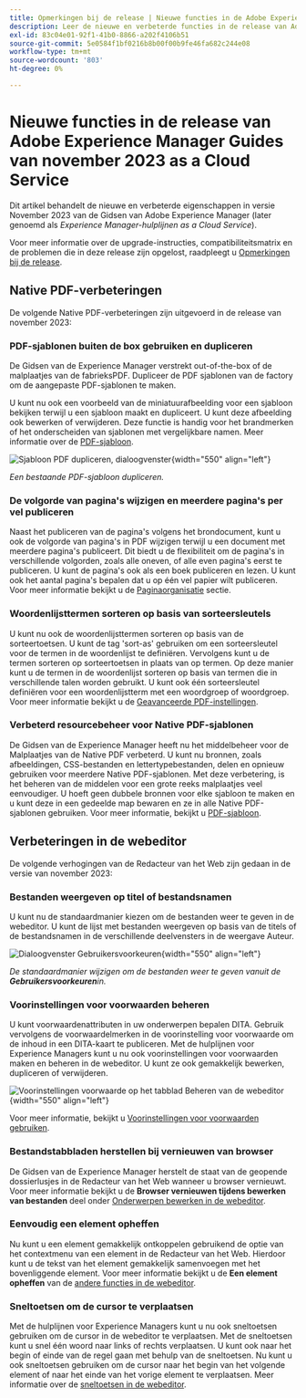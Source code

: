 ```yaml
---
title: Opmerkingen bij de release | Nieuwe functies in de Adobe Experience Manager-hulplijnen, release november 2023
description: Leer de nieuwe en verbeterde functies in de release van Adobe Experience Manager Guides van november 2023 as a Cloud Service.
exl-id: 83c04e01-92f1-41b0-8866-a202f4106b51
source-git-commit: 5e0584f1bf0216b8b00f00b9fe46fa682c244e08
workflow-type: tm+mt
source-wordcount: '803'
ht-degree: 0%

---
```


# Nieuwe functies in de release van Adobe Experience Manager Guides van november 2023 as a Cloud Service

Dit artikel behandelt de nieuwe en verbeterde eigenschappen in versie November 2023 van de Gidsen van Adobe Experience Manager (later genoemd als *Experience Manager-hulplijnen as a Cloud Service*).

Voor meer informatie over de upgrade-instructies, compatibiliteitsmatrix en de problemen die in deze release zijn opgelost, raadpleegt u [Opmerkingen bij de release](release-notes-2023.11.0.md).

## Native PDF-verbeteringen

De volgende Native PDF-verbeteringen zijn uitgevoerd in de release van november 2023:

### PDF-sjablonen buiten de box gebruiken en dupliceren

De Gidsen van de Experience Manager verstrekt out-of-the-box of de malplaatjes van de fabrieksPDF. Dupliceer de PDF sjablonen van de factory om de aangepaste PDF-sjablonen te maken.

U kunt nu ook een voorbeeld van de miniatuurafbeelding voor een sjabloon bekijken terwijl u een sjabloon maakt en dupliceert. U kunt deze afbeelding ook bewerken of verwijderen. Deze functie is handig voor het brandmerken of het onderscheiden van sjablonen met vergelijkbare namen.
Meer informatie over de [PDF-sjabloon](../native-pdf/pdf-template.md).

![Sjabloon PDF dupliceren, dialoogvenster](assets/duplicate-template.png){width="550" align="left"}

*Een bestaande PDF-sjabloon dupliceren.*


### De volgorde van pagina&#39;s wijzigen en meerdere pagina&#39;s per vel publiceren

Naast het publiceren van de pagina&#39;s volgens het brondocument, kunt u ook de volgorde van pagina&#39;s in PDF wijzigen terwijl u een document met meerdere pagina&#39;s publiceert.  Dit biedt u de flexibiliteit om de pagina&#39;s in verschillende volgorden, zoals alle oneven, of alle even pagina&#39;s eerst te publiceren. U kunt de pagina&#39;s ook als een boek publiceren en lezen. U kunt ook het aantal pagina&#39;s bepalen dat u op één vel papier wilt publiceren. Voor meer informatie bekijkt u de [Paginaorganisatie](../native-pdf/components-pdf-template.md#page-organization) sectie.

### Woordenlijsttermen sorteren op basis van sorteersleutels

U kunt nu ook de woordenlijsttermen sorteren op basis van de sorteertoetsen. U kunt de tag &#39;sort-as&#39; gebruiken om een sorteersleutel voor de termen in de woordenlijst te definiëren. Vervolgens kunt u de termen sorteren op sorteertoetsen in plaats van op termen. Op deze manier kunt u de termen in de woordenlijst sorteren op basis van termen die in verschillende talen worden gebruikt. U kunt ook één sorteersleutel definiëren voor een woordenlijstterm met een woordgroep of woordgroep.
Voor meer informatie bekijkt u de [Geavanceerde PDF-instellingen](../native-pdf/components-pdf-template.md#advanced-pdf-settings).


### Verbeterd resourcebeheer voor Native PDF-sjablonen

De Gidsen van de Experience Manager heeft nu het middelbeheer voor de Malplaatjes van de Native PDF verbeterd. U kunt nu bronnen, zoals afbeeldingen, CSS-bestanden en lettertypebestanden, delen en opnieuw gebruiken voor meerdere Native PDF-sjablonen. Met deze verbetering, is het beheren van de middelen voor een grote reeks malplaatjes veel eenvoudiger. U hoeft geen dubbele bronnen voor elke sjabloon te maken en u kunt deze in een gedeelde map bewaren en ze in alle Native PDF-sjablonen gebruiken.
Voor meer informatie, bekijkt u [PDF-sjabloon](../native-pdf/pdf-template.md).

## Verbeteringen in de webeditor

De volgende verhogingen van de Redacteur van het Web zijn gedaan in de versie van november 2023:


### Bestanden weergeven op titel of bestandsnamen

U kunt nu de standaardmanier kiezen om de bestanden weer te geven in de webeditor. U kunt de lijst met bestanden weergeven op basis van de titels of de bestandsnamen in de verschillende deelvensters in de weergave Auteur.

![Dialoogvenster Gebruikersvoorkeuren](assets/user-preferences-2311.png){width="550" align="left"}

*De standaardmanier wijzigen om de bestanden weer te geven vanuit de **Gebruikersvoorkeuren**in.*


### Voorinstellingen voor voorwaarden beheren

U kunt voorwaardenattributen in uw onderwerpen bepalen DITA. Gebruik vervolgens de voorwaardelmerken in de voorinstelling voor voorwaarde om de inhoud in een DITA-kaart te publiceren. Met de hulplijnen voor Experience Managers kunt u nu ook voorinstellingen voor voorwaarden maken en beheren in de webeditor. U kunt ze ook gemakkelijk bewerken, dupliceren of verwijderen.

![Voorinstellingen voorwaarde op het tabblad Beheren van de webeditor ](assets/web-editor-manage-condition-presets.png){width="550" align="left"}

Voor meer informatie, bekijkt u [Voorinstellingen voor voorwaarden gebruiken](../user-guide/generate-output-use-condition-presets.md).

### Bestandstabbladen herstellen bij vernieuwen van browser

De Gidsen van de Experience Manager herstelt de staat van de geopende dossierlusjes in de Redacteur van het Web wanneer u browser vernieuwt. Voor meer informatie bekijkt u de **Browser vernieuwen tijdens bewerken van bestanden** deel onder [Onderwerpen bewerken in de webeditor](../user-guide/web-editor-edit-topics.md).

### Eenvoudig een element opheffen

Nu kunt u een element gemakkelijk ontkoppelen gebruikend de optie van het contextmenu van een element in de Redacteur van het Web. Hierdoor kunt u de tekst van het element gemakkelijk samenvoegen met het bovenliggende element.
Voor meer informatie bekijkt u de **Een element opheffen** van de [andere functies in de webeditor](../user-guide/web-editor-other-features.md).

### Sneltoetsen om de cursor te verplaatsen

Met de hulplijnen voor Experience Managers kunt u nu ook sneltoetsen gebruiken om de cursor in de webeditor te verplaatsen. Met de sneltoetsen kunt u snel één woord naar links of rechts verplaatsen. U kunt ook naar het begin of einde van de regel gaan met behulp van de sneltoetsen.
Nu kunt u ook sneltoetsen gebruiken om de cursor naar het begin van het volgende element of naar het einde van het vorige element te verplaatsen.
Meer informatie over de [sneltoetsen in de webeditor](../user-guide/web-editor-keyboard-shortcuts.md).
